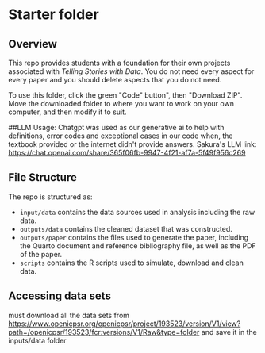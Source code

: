 # Starter folder

## Overview

This repo provides students with a foundation for their own projects associated with *Telling Stories with Data*. You do not need every aspect for every paper and you should delete aspects that you do not need.

To use this folder, click the green "Code" button", then "Download ZIP". Move the downloaded folder to where you want to work on your own computer, and then modify it to suit.


##LLM Usage: Chatgpt was used as our generative ai to help with definitions, error codes and exceptional cases in our code when, the textbook provided or the internet didn't provide answers.
Sakura's LLM link: https://chat.openai.com/share/365f06fb-9947-4f21-af7a-5f49f956c269 

## File Structure

The repo is structured as:

-   `input/data` contains the data sources used in analysis including the raw data.
-   `outputs/data` contains the cleaned dataset that was constructed.
-   `outputs/paper` contains the files used to generate the paper, including the Quarto document and reference bibliography file, as well as the PDF of the paper. 
-   `scripts` contains the R scripts used to simulate, download and clean data.

## Accessing data sets
 must download all the data sets from https://www.openicpsr.org/openicpsr/project/193523/version/V1/view?path=/openicpsr/193523/fcr:versions/V1/Raw&type=folder and save it in the inputs/data folder
